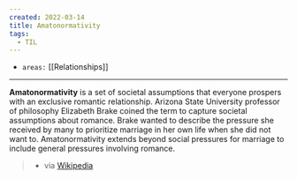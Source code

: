 ```yaml
---
created: 2022-03-14
title: Amatonormativity
tags:
  - TIL
---
```


- `areas:` [[Relationships]]

---

**Amatonormativity** is a set of societal assumptions that everyone prospers with an exclusive romantic relationship. Arizona State University professor of philosophy Elizabeth Brake coined the term to capture societal assumptions about romance. Brake wanted to describe the pressure she received by many to prioritize marriage in her own life when she did not want to. Amatonormativity extends beyond social pressures for marriage to include general pressures involving romance.

> - via [Wikipedia](https://en.wikipedia.org/wiki/Amatonormativity)
